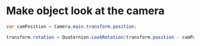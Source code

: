 # Make object look at the camera

```csharp
var camPosition = Camera.main.transform.position;

transform.rotation = Quaternion.LookRotation(transform.position - camPosition);
```